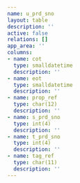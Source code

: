 ```yaml
---
name: u_prd_sno
layout: table
description: ''
active: false
relations: []
app_area: ''
columns:
- name: cot
  type: smalldatetime
  description: ''
- name: eot
  type: smalldatetime
  description: ''
- name: prop_ref
  type: char(12)
  description: ''
- name: s_prd_sno
  type: int(4)
  description: ''
- name: t_prd_sno
  type: int(4)
  description: ''
- name: tag_ref
  type: char(11)
  description: ''
---
```


